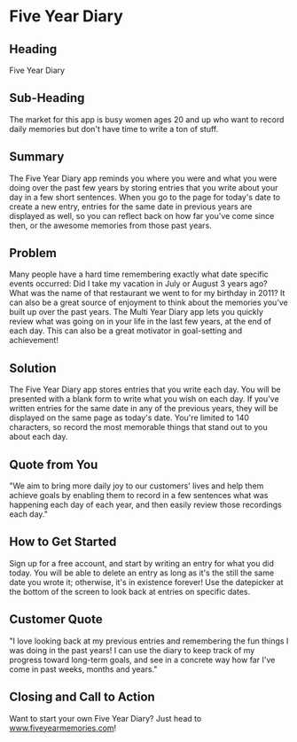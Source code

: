 # Five Year Diary #

<!--
> This material was originally posted [here](http://www.quora.com/What-is-Amazons-approach-to-product-development-and-product-management). It is reproduced here for posterities sake.

There is an approach called "working backwards" that is widely used at Amazon. They work backwards from the customer, rather than starting with an idea for a product and trying to bolt customers onto it. While working backwards can be applied to any specific product decision, using this approach is especially important when developing new products or features.

For new initiatives a product manager typically starts by writing an internal press release announcing the finished product. The target audience for the press release is the new/updated product's customers, which can be retail customers or internal users of a tool or technology. Internal press releases are centered around the customer problem, how current solutions (internal or external) fail, and how the new product will blow away existing solutions.

If the benefits listed don't sound very interesting or exciting to customers, then perhaps they're not (and shouldn't be built). Instead, the product manager should keep iterating on the press release until they've come up with benefits that actually sound like benefits. Iterating on a press release is a lot less expensive than iterating on the product itself (and quicker!).

If the press release is more than a page and a half, it is probably too long. Keep it simple. 3-4 sentences for most paragraphs. Cut out the fat. Don't make it into a spec. You can accompany the press release with a FAQ that answers all of the other business or execution questions so the press release can stay focused on what the customer gets. My rule of thumb is that if the press release is hard to write, then the product is probably going to suck. Keep working at it until the outline for each paragraph flows.

Oh, and I also like to write press-releases in what I call "Oprah-speak" for mainstream consumer products. Imagine you're sitting on Oprah's couch and have just explained the product to her, and then you listen as she explains it to her audience. That's "Oprah-speak", not "Geek-speak".

Once the project moves into development, the press release can be used as a touchstone; a guiding light. The product team can ask themselves, "Are we building what is in the press release?" If they find they're spending time building things that aren't in the press release (overbuilding), they need to ask themselves why. This keeps product development focused on achieving the customer benefits and not building extraneous stuff that takes longer to build, takes resources to maintain, and doesn't provide real customer benefit (at least not enough to warrant inclusion in the press release).
 -->

## Heading ##
  Five Year Diary

## Sub-Heading ##
  The market for this app is busy women ages 20 and up who want to record daily memories but don't have time to write a ton of stuff.

## Summary ##
  The Five Year Diary app reminds you where you were and what you were doing over the past few years by storing entries that you write about your day in a few short sentences. When you go to the page for today's date to create a new entry, entries for  the same date in previous years are displayed as well, so you can reflect back on how far you've come since then, or the awesome memories from those past years.

## Problem ##
  Many people have a hard time remembering exactly what date specific events occurred: Did I take my vacation in July or August 3 years ago? What was the name of that  restaurant we went to for my birthday in 2011? It can also be a great source of enjoyment to think about the memories you've built up over the past years. The Multi Year Diary app lets you quickly review what was going on in your life in the last few years, at the end of each day. This can also be a great motivator in goal-setting and achievement!

## Solution ##
  The Five Year Diary app stores entries that you write each day. You will be presented with a blank form to write what you wish on each day. If you've written entries for the same date in any of the previous years, they will be displayed on the same page as today's date. You're limited to 140 characters, so record the most memorable things that stand out to you about each day.

## Quote from You ##
  "We aim to bring more daily joy to our customers' lives and help them achieve goals by enabling them  to record in a few sentences what was happening each day of each year, and then easily review those recordings each day."

## How to Get Started ##
  Sign up for a free account, and start by writing an entry for what you did today. You will be able to delete an entry as long as it's the still the same date you wrote it; otherwise, it's in existence forever! Use the datepicker at the bottom of the screen to look back at entries on specific dates.

## Customer Quote ##
  "I love looking back at my previous entries and remembering the fun things I was doing in the past years! I can use the diary to keep track of my progress toward long-term goals, and see in a concrete way how far I've come in past weeks, months and years."

## Closing and Call to Action ##
  Want to start your own Five Year Diary? Just head to www.fiveyearmemories.com!
